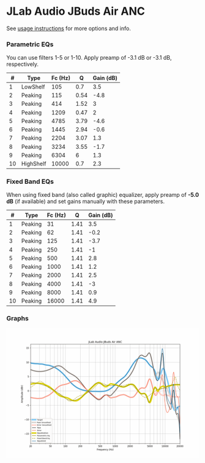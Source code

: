 # JLab Audio JBuds Air ANC
See [usage instructions](https://github.com/jaakkopasanen/AutoEq#usage) for more options and info.

### Parametric EQs
You can use filters 1-5 or 1-10. Apply preamp of -3.1 dB or -3.1 dB, respectively.

|   # | Type      |   Fc (Hz) |    Q |   Gain (dB) |
|-----|-----------|-----------|------|-------------|
|   1 | LowShelf  |       105 | 0.7  |         3.5 |
|   2 | Peaking   |       115 | 0.54 |        -4.8 |
|   3 | Peaking   |       414 | 1.52 |         3   |
|   4 | Peaking   |      1209 | 0.47 |         2   |
|   5 | Peaking   |      4785 | 3.79 |        -4.6 |
|   6 | Peaking   |      1445 | 2.94 |        -0.6 |
|   7 | Peaking   |      2204 | 3.07 |         1.3 |
|   8 | Peaking   |      3234 | 3.55 |        -1.7 |
|   9 | Peaking   |      6304 | 6    |         1.3 |
|  10 | HighShelf |     10000 | 0.7  |         2.3 |

### Fixed Band EQs
When using fixed band (also called graphic) equalizer, apply preamp of **-5.0 dB** (if available) and set gains manually with these parameters.

|   # | Type    |   Fc (Hz) |    Q |   Gain (dB) |
|-----|---------|-----------|------|-------------|
|   1 | Peaking |        31 | 1.41 |         3.5 |
|   2 | Peaking |        62 | 1.41 |        -0.2 |
|   3 | Peaking |       125 | 1.41 |        -3.7 |
|   4 | Peaking |       250 | 1.41 |        -1   |
|   5 | Peaking |       500 | 1.41 |         2.8 |
|   6 | Peaking |      1000 | 1.41 |         1.2 |
|   7 | Peaking |      2000 | 1.41 |         2.5 |
|   8 | Peaking |      4000 | 1.41 |        -3   |
|   9 | Peaking |      8000 | 1.41 |         0.9 |
|  10 | Peaking |     16000 | 1.41 |         4.9 |

### Graphs
![](./JLab%20Audio%20JBuds%20Air%20ANC.png)
